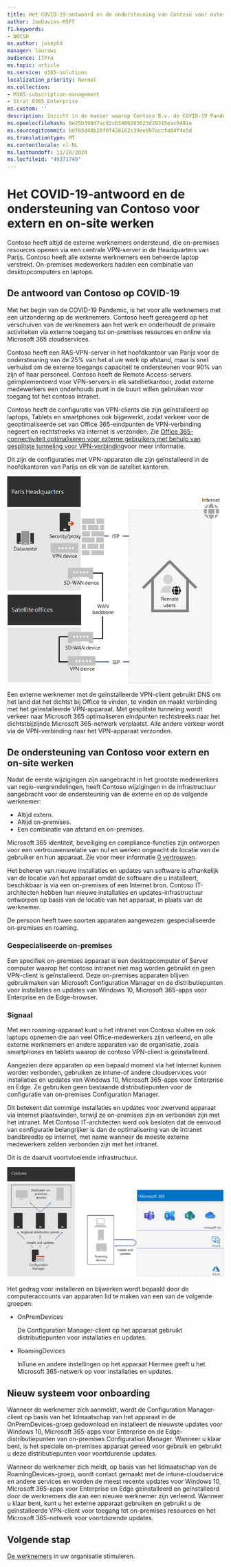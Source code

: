 ```yaml
---
title: Het COVID-19-antwoord en de ondersteuning van Contoso voor extern en on-site werken
author: JoeDavies-MSFT
f1.keywords:
- NOCSH
ms.author: josephd
manager: laurawi
audience: ITPro
ms.topic: article
ms.service: o365-solutions
localization_priority: Normal
ms.collection:
- M365-subscription-management
- Strat_O365_Enterprise
ms.custom: ''
description: Inzicht in de manier waarop Contoso B.v. de COVID-19 Pandemic heeft gereageerd en de IT-infrastructuur voor de installatie en het bijwerken van de software voor extern en on-site werken.
ms.openlocfilehash: 8e25b399d7acd2cb3486283623d29315eac9491e
ms.sourcegitcommit: bdf65d48b20f0f428162c39ee997accfa84f4e5d
ms.translationtype: MT
ms.contentlocale: nl-NL
ms.lasthandoff: 11/20/2020
ms.locfileid: "49371749"
---
```

# <a name="contosos-covid-19-response-and-support-for-remote-and-onsite-work"></a>Het COVID-19-antwoord en de ondersteuning van Contoso voor extern en on-site werken

Contoso heeft altijd de externe werknemers ondersteund, die on-premises resources openen via een centrale VPN-server in de Headquarters van Parijs. Contoso heeft alle externe werknemers een beheerde laptop verstrekt. On-premises medewerkers hadden een combinatie van desktopcomputers en laptops.

## <a name="contosos-response-to-covid-19"></a>De antwoord van Contoso op COVID-19

Met het begin van de COVID-19 Pandemic, is het voor alle werknemers met een uitzondering op de werknemers. Contoso heeft gereageerd op het verschuiven van de werknemers aan het werk en onderhoudt de primaire activiteiten via externe toegang tot on-premises resources en online via Microsoft 365 cloudservices.

Contoso heeft een RAS-VPN-server in het hoofdkantoor van Parijs voor de ondersteuning van de 25% van het al uw werk op afstand, maar is snel verhuisd om de externe toegangs capaciteit te ondersteunen voor 90% van zijn of haar personeel. Contoso heeft de Remote Access-servers geïmplementeerd voor VPN-servers in elk satellietkantoor, zodat externe medewerkers een onderhouds punt in de buurt willen gebruiken voor toegang tot het contoso intranet.

Contoso heeft de configuratie van VPN-clients die zijn geïnstalleerd op laptops, Tablets en smartphones ook bijgewerkt, zodat verkeer voor de geoptimaliseerde set van Office 365-eindpunten de VPN-verbinding negeert en rechtstreeks via internet is verzonden. Zie [Office 365-connectiviteit optimaliseren voor externe gebruikers met behulp van gesplitste tunneling voor VPN-verbinding](../enterprise/microsoft-365-vpn-split-tunnel.md)voor meer informatie.

Dit zijn de configuraties met VPN-apparaten die zijn geïnstalleerd in de hoofdkantoren van Parijs en elk van de satelliet kantoren. 

![De VPN-infrastructuur van contoso](../media/contoso-remote-onsite-work/contoso-vpn-infrastructure.png)

Een externe werknemer met de geïnstalleerde VPN-client gebruikt DNS om het land dat het dichtst bij Office te vinden, te vinden en maakt verbinding met het geïnstalleerde VPN-apparaat. Met gesplitste tunneling wordt verkeer naar Microsoft 365 optimaliseren eindpunten rechtstreeks naar het dichtstbijzijnde Microsoft 365-netwerk verplaatst. Alle andere verkeer wordt via de VPN-verbinding naar het VPN-apparaat verzonden.

## <a name="contosos-support-for-remote-and-onsite-work"></a>De ondersteuning van Contoso voor extern en on-site werken

Nadat de eerste wijzigingen zijn aangebracht in het grootste medewerkers van regio-vergrendelingen, heeft Contoso wijzigingen in de infrastructuur aangebracht voor de ondersteuning van de externe en op de volgende werknemer:

- Altijd extern.
- Altijd on-premises.
- Een combinatie van afstand en on-premises.

Microsoft 365 identiteit, beveiliging en compliance-functies zijn ontworpen voor een vertrouwensrelatie van nul en werken ongeacht de locatie van de gebruiker en hun apparaat. Zie voor meer informatie [0 vertrouwen](https://www.microsoft.com/security/business/zero-trust).

Het beheren van nieuwe installaties en updates van software is afhankelijk van de locatie van het apparaat omdat de software die u installeert, beschikbaar is via een on-premises of een Internet bron. Contoso IT-architecten hebben hun nieuwe installaties en updates-infrastructuur ontworpen op basis van de locatie van het apparaat, in plaats van de werknemer.

De persoon heeft twee soorten apparaten aangewezen: gespecialiseerde on-premises en roaming.

### <a name="dedicated-on-premises"></a>Gespecialiseerde on-premises

Een specifiek on-premises apparaat is een desktopcomputer of Server computer waarop het contoso intranet niet mag worden gebruikt en geen VPN-client is geïnstalleerd. Deze on-premises apparaten blijven gebruikmaken van Microsoft Configuration Manager en de distributiepunten voor installaties en updates van Windows 10, Microsoft 365-apps voor Enterprise en de Edge-browser.

### <a name="roaming"></a>Signaal

Met een roaming-apparaat kunt u het intranet van Contoso sluiten en ook laptops opnemen die aan veel Office-medewerkers zijn verleend, en alle externe werknemers en andere apparaten van de organisatie, zoals smartphones en tablets waarop de contoso VPN-client is geïnstalleerd. 

Aangezien deze apparaten op een bepaald moment via het Internet kunnen worden verbonden, gebruiken ze intune-of andere cloudservices voor installaties en updates van Windows 10, Microsoft 365-apps voor Enterprise en Edge. Ze gebruiken geen bestaande distributiepunten voor de configuratie van on-premises Configuration Manager.

Dit betekent dat sommige installaties en updates voor zwervend apparaat via internet plaatsvinden, terwijl ze on-premises zijn en verbonden zijn met het intranet. Met Contoso IT-architecten werd ook besloten dat de eenvoud van configuratie belangrijker is dan de optimalisering van de intranet bandbreedte op internet, met name wanneer de meeste externe medewerkers zelden verbonden zijn met het intranet.

Dit is de daaruit voortvloeiende infrastructuur.

![Infrastructuur van Contoso-installaties en-updates](../media/contoso-remote-onsite-work/contoso-updates-infrastructure.png)

Het gedrag voor installeren en bijwerken wordt bepaald door de computeraccounts van apparaten lid te maken van een van de volgende groepen:

- OnPremDevices

  De Configuration Manager-client op het apparaat gebruikt distributiepunten voor installaties en updates.

- RoamingDevices

  InTune en andere instellingen op het apparaat Hiermee geeft u het Microsoft 365-netwerk op voor installaties en updates.

## <a name="new-onboarding-process"></a>Nieuw systeem voor onboarding

Wanneer de werknemer zich aanmeldt, wordt de Configuration Manager-client op basis van het lidmaatschap van het apparaat in de OnPremDevices-groep gedownload en installeert de nieuwste updates voor Windows 10, Microsoft 365-apps voor Enterprise en de Edge-distributiepunten van on-premises Configuration Manager. Wanneer u klaar bent, is het speciale on-premises apparaat gereed voor gebruik en gebruikt u deze distributiepunten voor voortdurende updates.

Wanneer de werknemer zich meldt, op basis van het lidmaatschap van de RoamingDevices-groep, wordt contact gemaakt met de intune-cloudservice en andere services en worden de meest recente updates voor Windows 10, Microsoft 365-apps voor Enterprise en Edge geïnstalleerd en geïnstalleerd door de werknemers die aan een nieuwe werknemer zijn verleend. Wanneer u klaar bent, kunt u het externe apparaat gebruiken en gebruikt u de geïnstalleerde VPN-client voor toegang tot on-premises resources en het Microsoft 365-netwerk voor voortdurende updates.

## <a name="next-step"></a>Volgende stap

[De werknemers](empower-people-to-work-remotely.md) in uw organisatie stimuleren.
